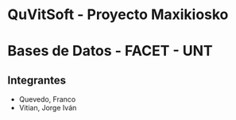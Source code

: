 # QuVitSoft - Proyecto Maxikiosko
# Bases de Datos - FACET - UNT

## Integrantes
- Quevedo, Franco
- Vitian, Jorge Iván
